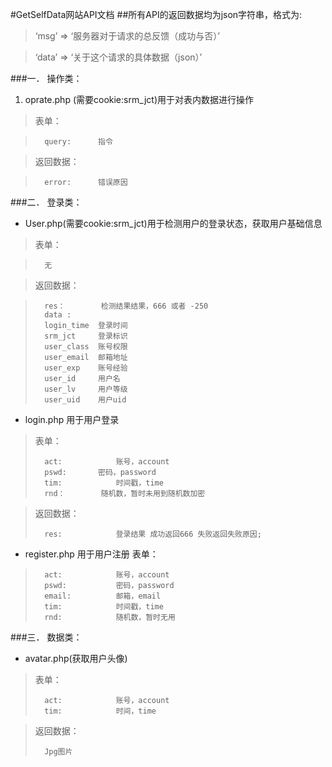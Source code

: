 #GetSelfData网站API文档
##所有API的返回数据均为json字符串，格式为:
>	‘msg’ => ‘服务器对于请求的总反馈（成功与否）’

>	‘data’ => ‘关于这个请求的具体数据（json）’

###一．	操作类：
1. 	oprate.php (需要cookie:srm_jct)用于对表内数据进行操作
>表单：

>		query:		指令

>返回数据：

>		error:		错误原因

###二．	登录类：
* 	User.php(需要cookie:srm_jct)用于检测用户的登录状态，获取用户基础信息
>表单：

>		无

>返回数据：

>		res：		检测结果结果，666 或者 -250
>		data :
>       login_time  登录时间
>       srm_jct     登录标识
>       user_class  账号权限
>       user_email  邮箱地址
>       user_exp    账号经验
>       user_id     用户名
>       user_lv     用户等级
>       user_uid    用户uid
     


*	login.php 用于用户登录
>表单：
>
>		act:			账号，account
>		pswd:		密码，password
>		tim:			时间戳，time
>		rnd：		随机数，暂时未用到随机数加密

>返回数据：
>
>		res:			登录结果 成功返回666 失败返回失败原因;


*	register.php 用于用户注册
表单：
>		act:			账号，account
>		pswd:		    密码，password
>		email:		    邮箱，email
>		tim:			时间戳，time
>		rnd:			随机数，暂时无用


###三．	数据类：
*	avatar.php(获取用户头像)
>表单：
>
>		act:			账号，account
>		tim:			时间，time

>返回数据：
>
>		Jpg图片


